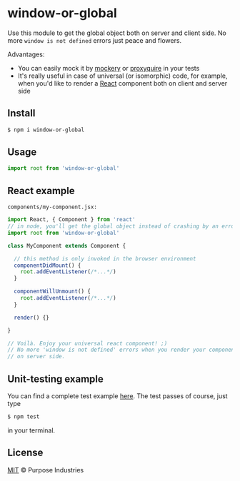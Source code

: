 window-or-global
================

Use this module to get the global object both on server and client side.
No more `window is not defined` errors just peace and flowers.

Advantages:

- You can easily mock it by [mockery](https://www.npmjs.com/package/mockery) or [proxyquire](https://www.npmjs.com/package/proxyquire) in your tests
- It's really useful in case of universal (or isomorphic) code, for example, when you'd like to render a [React](http://facebook.github.io/react/) component both on client and server side

## Install

```sh
$ npm i window-or-global
```

## Usage

```js
import root from 'window-or-global'
```

## React example

`components/my-component.jsx:`

```js
import React, { Component } from 'react'
// in node, you'll get the global object instead of crashing by an error
import root from 'window-or-global'

class MyComponent extends Component {

  // this method is only invoked in the browser environment
  componentDidMount() {
    root.addEventListener(/*...*/)
  }

  componentWillUnmount() {
    root.addEventListener(/*...*/)
  }

  render() {}

}

// Voilà. Enjoy your universal react component! ;)
// No more 'window is not defined' errors when you render your component
// on server side.

```

## Unit-testing example

You can find a complete test example [here](examples/react). The test passes of course, just type

```sh
$ npm test
```

in your terminal.

## License

[MIT](LICENSE) &copy; Purpose Industries
